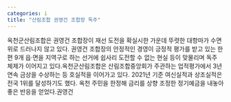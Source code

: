 ```yaml
---
categories: i
title: "산림조합 권영건 조합장 독주"
---
```

옥천군산림조합은 권영건 조합장이 재선 도전을 확실시한 가운데 뚜렷한 대항마가 수면 위로 드러나지 않고 있다. 권영건 조합장의 안정적인 경영이 긍정적 평가를 받고 있는 한편 9개 읍·면을 지역구로 하는 선거에 쉽사리 도전할 수 없는 현실 등이 맞물리며 독주 체제가 이어지고 있다.옥천군산림조합은 산림조합중앙회가 주관하는 업적평가에서 3년 연속 금상을 수상하는 등 호실적을 이어가고 있다. 2021년 기준 여신실적과 상조실적은 전국 1위를 달성하기도 했다. 옥천 주민을 한정해 금리를 상향 조정한 정기예금을 내놓아 좋은 반응을 얻었다.권영건